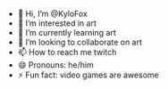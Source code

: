- 👋 Hi, I’m @KyloFox
- 👀 I’m interested in art
- 🌱 I’m currently learning art
- 💞️ I’m looking to collaborate on art
- 📫 How to reach me twitch
- 😄 Pronouns: he/him
- ⚡ Fun fact: video games are awesome

<!---
KyloFox/KyloFox is a ✨ special ✨ repository because its `README.md` (this file) appears on your GitHub profile.
You can click the Preview link to take a look at your changes.
--->
